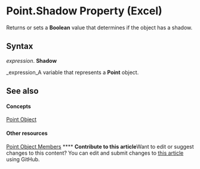 
# Point.Shadow Property (Excel)

Returns or sets a  **Boolean** value that determines if the object has a shadow.


## Syntax

 _expression_. **Shadow**

 _expression_A variable that represents a  **Point** object.


## See also


#### Concepts


 [Point Object](48ed9aec-2d29-ec4d-8e55-fca13982c358.md)
#### Other resources


 [Point Object Members](a533258d-fc3b-9fe1-2a77-a55ecbe7bd7a.md)
****   **Contribute to this article**Want to edit or suggest changes to this content? You can edit and submit changes to  [this article](https://github.com/jhershey00/VBA_Excel_Test/OpenXMLCon/articles/2ad39f3b-8316-2137-4293-b3ead9ac8f81.md) using GitHub.

